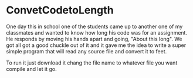 # ConvetCodetoLength

One day this in school one of the students came up to another one of my classmates and wanted to know how long his code was for an assignment. He responds by moving his hands apart and going, "About this long". We got all got a good chuckle out of it and it gave me the idea to write a super simple program that will read any source file and convert it to feet. 

To run it just download it chang the file name to whatever file you want compile and let it go. 
